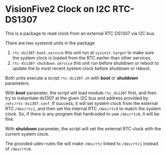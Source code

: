 # VisionFive2 Clock on I2C RTC-DS1307
This is a package to read clock from an external RTC DS1307 via I2C bus.

There are two systemd units in the package
1. `rtc-ds1307-boot.service` this unit run at `sysinit.target` to make sure the system clock is loaded from the RTC earlier than other services.
2. `rtc-ds1307-shutdown.service` this unit run before shutdown or reboot to update the to most recent system clock before shutdown or reboot.

Both units execute a script `rtc-ds1307.sh` with **boot** or **shutdown** parameters.

With **boot** parameter, the script will load module `rtc_ds1307` first, and then try to instantiate ds1307 at the given I2C bus and address provided by `/etc/rtc-ds1307.conf`. If success, it will set system clock from the external RTC `/dev/rtc1`, and then set the internal RTC `/dev/rtc0` to match the system clock. So, if there is any program that hardcoded to use `/dev/rtc0`, it will be fine.

With **shutdown** parameter, the script will set the external RTC clock with the current system clock.

The provided udev-rules file will make `/dev/rtc` linked to `/dev/rtc1` instead of `/dev/rtc0`.
